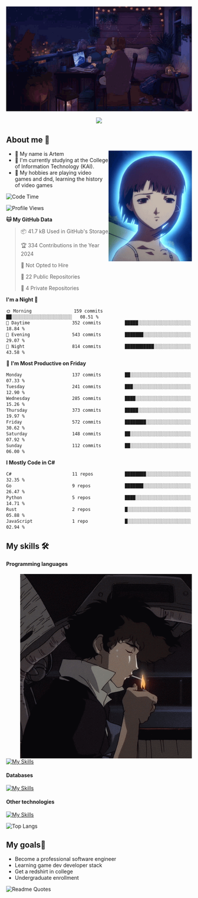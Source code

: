 <div align="center">
  <p>
    <img src="assets/lo-fi.gif">
  </p>
  <p>
    <img src="https://readme-typing-svg.herokuapp.com?color=%2336BCF7&lines=Welcome-to-my-profile&center=true&width=380&height=50&duration=4000&pause=1000">
  </p>
</div>

<div>
  <h2>About me 🚀</h2>
   <div align="center">
    <img src="assets/lain2.gif" align="right" height="300px">
  </div>
  <ul>
    <li>👨 My name is Artem</li>
    <li>🌱 I'm currently studying at the College of Information Technology (KAI).</li>
    <li>👾 My hobbies are playing video games and dnd, learning the history of video games </li>
  </ul>
</div>


<!--START_SECTION:waka-->
![Code Time](http://img.shields.io/badge/Code%20Time-238%20hrs%2017%20mins-blue)

![Profile Views](http://img.shields.io/badge/Profile%20Views-0-blue)

**🐱 My GitHub Data** 

> 📦 41.7 kB Used in GitHub's Storage 
 > 
> 🏆 334 Contributions in the Year 2024
 > 
> 🚫 Not Opted to Hire
 > 
> 📜 22 Public Repositories 
 > 
> 🔑 4 Private Repositories 
 > 
**I'm a Night 🦉** 

```text
🌞 Morning                159 commits         ██░░░░░░░░░░░░░░░░░░░░░░░   08.51 % 
🌆 Daytime                352 commits         █████░░░░░░░░░░░░░░░░░░░░   18.84 % 
🌃 Evening                543 commits         ███████░░░░░░░░░░░░░░░░░░   29.07 % 
🌙 Night                  814 commits         ███████████░░░░░░░░░░░░░░   43.58 % 
```
📅 **I'm Most Productive on Friday** 

```text
Monday                   137 commits         ██░░░░░░░░░░░░░░░░░░░░░░░   07.33 % 
Tuesday                  241 commits         ███░░░░░░░░░░░░░░░░░░░░░░   12.90 % 
Wednesday                285 commits         ████░░░░░░░░░░░░░░░░░░░░░   15.26 % 
Thursday                 373 commits         █████░░░░░░░░░░░░░░░░░░░░   19.97 % 
Friday                   572 commits         ████████░░░░░░░░░░░░░░░░░   30.62 % 
Saturday                 148 commits         ██░░░░░░░░░░░░░░░░░░░░░░░   07.92 % 
Sunday                   112 commits         ██░░░░░░░░░░░░░░░░░░░░░░░   06.00 % 
```


**I Mostly Code in C#** 

```text
C#                       11 repos            ████████░░░░░░░░░░░░░░░░░   32.35 % 
Go                       9 repos             ███████░░░░░░░░░░░░░░░░░░   26.47 % 
Python                   5 repos             ████░░░░░░░░░░░░░░░░░░░░░   14.71 % 
Rust                     2 repos             █░░░░░░░░░░░░░░░░░░░░░░░░   05.88 % 
JavaScript               1 repo              █░░░░░░░░░░░░░░░░░░░░░░░░   02.94 % 
```




<!--END_SECTION:waka-->

## My skills 🛠️
#### Programming languages
<div align="center">
  <img src="assets/bebop_smoke.gif" align="right" height="500px">
</div>


[![My Skills](https://skillicons.dev/icons?i=go,cs,python)](https://skillicons.dev)
#### Databases
[![My Skills](https://skillicons.dev/icons?i=mysql,mongodb,postgres)](https://skillicons.dev)
#### Other technologies
[![My Skills](https://skillicons.dev/icons?i=unity,docker,git,wasm,githubactions,kafka)](https://skillicons.dev)

![Top Langs](https://github-readme-stats.vercel.app/api/top-langs/?username=nifle3&layout=compact&theme=nord)


## My goals🚀
- Become a professional software engineer
- Learning game dev developer stack
- Get a redshirt in college
- Undergraduate enrollment

![Readme Quotes](https://quotes-github-readme.vercel.app/api?type=horizontal&theme=nord) 
